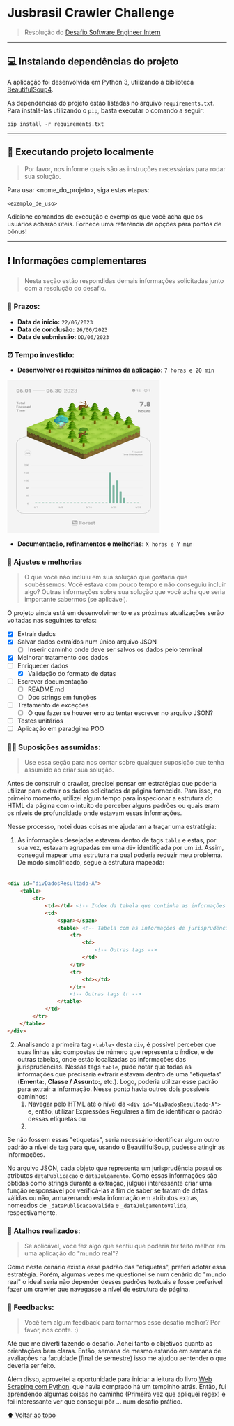 # Jusbrasil Crawler Challenge

> Resolução
> do [Desafio Software Engineer Intern](https://gist.github.com/diegoramosdev/4d6946efe20441d142e37f7510cbb3db)
---

## 💻 Instalando dependências do projeto

A aplicação foi desenvolvida em Python 3, utilizando a
biblioteca [BeautifulSoup4](https://beautiful-soup-4.readthedocs.io/en/latest/).

As dependências do projeto estão listadas no arquivo `requirements.txt`. Para instalá-las utilizando o `pip`, basta
executar o comando a
seguir:

````commandline
pip install -r requirements.txt
````

---

## 🚀 Executando projeto localmente

> Por favor, nos informe quais são as instruções necessárias para rodar sua solução.

Para usar <nome_do_projeto>, siga estas etapas:

```
<exemplo_de_uso>
```

Adicione comandos de execução e exemplos que você acha que os usuários acharão úteis. Fornece uma referência de opções
para pontos de bônus!

---

## ❗ Informações complementares

> Nesta seção estão respondidas demais informações solicitadas junto com a resolução do desafio.

### 📆 Prazos:

- **Data de início:** ``22/06/2023``
- **Data de conclusão:** ``26/06/2023``
- **Data de submissão:** ``DD/06/2023``

### ⏰ Tempo investido:

- **Desenvolver os requisitos mínimos da aplicação:** ``7 horas e 20 min``

<img src="assets/forest.png " alt="Descrição da imagem" width="350" height="350">

- **Documentação, refinamentos e melhorias:** ``X horas e Y min``

### 🔨 Ajustes e melhorias

> O que você não incluiu em sua solução que gostaria que soubéssemos: Você estava com pouco tempo e não conseguiu
> incluir algo?
> Outras informações sobre sua solução que você acha que seria importante sabermos (se aplicável).

O projeto ainda está em desenvolvimento e as próximas atualizações serão voltadas nas seguintes tarefas:

- [x] Extrair dados
- [x] Salvar dados extraídos num único arquivo JSON
    - [ ] Inserir caminho onde deve ser salvos os dados pelo terminal
- [x] Melhorar tratamento dos dados
- [ ] Enriquecer dados
    - [x] Validação do formato de datas
- [ ] Escrever documentação
    - [ ] README.md
    - [ ] Doc strings em funções
- [ ] Tratamento de exceções
    - [ ] O que fazer se houver erro ao tentar escrever no arquivo JSON?
- [ ] Testes unitários
- [ ] Aplicação em paradgima POO

### 🕵️‍♂️ Suposições assumidas:

> Use essa seção para nos contar sobre qualquer suposição que tenha assumido ao criar sua solução.

Antes de construir o crawler, precisei pensar em estratégias que poderia utilizar para extrair os dados solicitados da
página fornecida. Para isso, no primeiro momento, utilizei algum tempo para inspecionar a estrutura do HTML da página
com o intuito de perceber alguns padrões ou quais eram os níveis de profundidade onde estavam essas informações.

Nesse processo, notei duas coisas me ajudaram a traçar uma estratégia:

1. As informações desejadas estavam dentro de tags `table` e estas, por sua vez, estavam agrupadas em uma `div`
   identificada por um ``id``. Assim, consegui mapear uma estrutura na qual poderia reduzir meu problema. De modo
   simplificado, segue a estrutura mapeada:

````html

<div id="divDadosResultado-A">
    <table>
        <tr>
            <td></td> <!-- Index da tabela que continha as informações = Informação irrelevante para o caso -->
            <td>
                <span></span>
                <table> <!-- Tabela com as informações de jurisprudência -->
                    <tr>
                        <td>
                            <!-- Outras tags -->
                        </td>
                    </tr>
                    <tr>
                        <td></td>
                    </tr>
                    <!-- Outras tags tr -->
                </table>
            </td>
        </tr>
    </table>
</div>
````

2. Analisando a primeira tag ``<table>`` desta ``div``, é possível perceber que suas linhas são compostas de número que
   representa o índice, e de outras tabelas, onde estão localizadas as informações das jurisprudências. Nessas
   tags `table`, pude notar que todas as informações que precisaria extrarir estavam dentro de uma "etiquetas"
   (**Ementa:**, **Classe / Assunto:**, etc.). Logo, poderia utilizar esse padrão para extrair a informação. Nesse ponto
   havia outros dois possíveis caminhos:
    1. Navegar pelo HTML até o nível da ``<div id="divDadosResultado-A">`` e, então, utilizar Expressões Regulares a fim
       de identificar o padrão dessas etiquetas ou
    2.

Se não fossem essas "etiquetas", seria necessário identificar algum outro padrão a nível de tag para que, usando o
BeautilfulSoup, pudesse atingir as informações.

No arquivo JSON, cada objeto que representa um jurisprudência possui os atributos ``dataPublicacao``
e ``dataJulgamento``. Como essas informações são obtidas como strings durante a extração, julguei interessante criar uma
função responsável por verificá-las a fim de saber se tratam de datas válidas ou não, armazenando esta
informação em atributos extras, nomeados de ``_dataPublicacaoValida`` e ``_dataJulgamentoValida``, respectivamente.

### 🔀 Atalhos realizados:

> Se aplicável, você fez algo que sentiu que poderia ter feito melhor em uma aplicação do "mundo real"?

Como neste cenário existia esse padrão das "etiquetas", preferi adotar essa estratégia. Porém, algumas vezes me
questionei se num cenário do "mundo real" o ideal seria não depender desses padrões textuais e fosse preferível fazer um
crawler que navegasse a nível de estrutura de página.

### 💬 Feedbacks:

> Você tem algum feedback para tornarmos esse desafio melhor? Por favor, nos conte. :)

Até que me diverti fazendo o desafio. Achei tanto o objetivos quanto as orientações bem claras. Então, semana de
mesmo estando em semana de avaliações na faculdade (final de semestre) isso me ajudou aentender o que deveria ser feito.

Além disso, aproveitei a oportunidade para iniciar a leitura do
livro [Web Scraping com Python](https://www.amazon.com.br/Web-Scraping-Com-Python-Coletando/dp/8575227300/ref=sr_1_8?__mk_pt_BR=%C3%85M%C3%85%C5%BD%C3%95%C3%91&crid=3LL9RB4MO701K&keywords=python&qid=1687927515&sprefix=pytho%2Caps%2C232&sr=8-8),
que havia comprado há um tempinho atrás. Então, fui aprendendo algumas coisas no caminho (Primeira vez que apliquei
regex) e foi interessante ver que consegui pôr ... num desafio prático.

[⬆ Voltar ao topo](#jusbrasil-crawler-challenge)<br>

